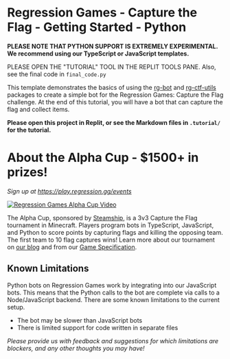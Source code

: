 # Regression Games - Capture the Flag - Getting Started - Python

**PLEASE NOTE THAT PYTHON SUPPORT IS EXTREMELY EXPERIMENTAL. We recommend using our TypeScript or JavaScript templates.**

PLEASE OPEN THE "TUTORIAL" TOOL IN THE REPLIT TOOLS PANE. Also, see the final code in `final_code.py`

This template demonstrates the basics of using the [rg-bot](https://www.npmjs.com/package/rg-bot) and [rg-ctf-utils](https://www.npmjs.com/package/rg-ctf-utils) packages to create
a simple bot for the Regression Games: Capture the Flag challenge. At the end of
this tutorial, you will have a bot that can capture the flag and collect items.

**Please open this project in Replit, or see the Markdown files in `.tutorial/` for the tutorial.**

# About the Alpha Cup - $1500+ in prizes!
_Sign up at https://play.regression.gg/events_

[![Regression Games Alpha Cup Video](https://img.youtube.com/vi/RgUIYXuewzU/0.jpg)](http://www.youtube.com/watch?v=RgUIYXuewzU "Regression Games Alpha Cup Video")

The Alpha Cup, sponsored by [Steamship](https://steamship.com), is a 3v3 Capture the Flag tournament in Minecraft.
Players program bots in TypeScript, JavaScript, and Python to score points by capturing
flags and killing the opposing team. The first team to 10 flag captures wins! Learn more
about our tournament on [our blog](https://medium.com/@RGAaron/regression-games-announces-the-alpha-cup-cd1815e7ef9c) and from our [Game Specification](https://www.notion.so/regressiongg/Capture-the-Flag-Game-Specification-bc72be0f38df427287ec428006d1d299?pvs=4).


## Known Limitations

Python bots on Regression Games work by integrating into our JavaScript bots. This means that the Python calls to the bot are complete via calls to a Node/JavaScript backend. There are some known limitations to the current setup.

* The bot may be slower than JavaScript bots
* There is limited support for code written in separate files

_Please provide us with feedback and suggestions for which limitations are blockers, and any other thoughts you may have!_